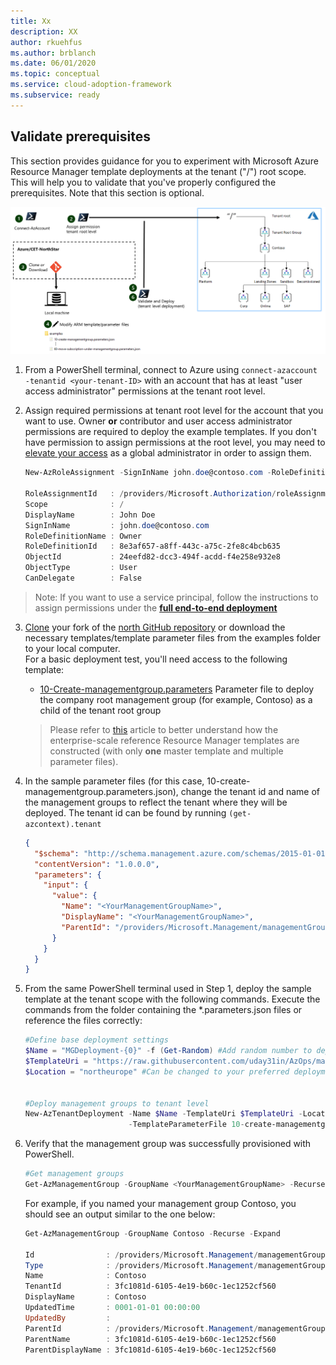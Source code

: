 ```yaml
---
title: Xx
description: XX
author: rkuehfus
ms.author: brblanch
ms.date: 06/01/2020
ms.topic: conceptual
ms.service: cloud-adoption-framework
ms.subservice: ready
---
```


## Validate prerequisites

 This section provides guidance for you to experiment with Microsoft Azure Resource Manager template deployments at the tenant ("/") root scope. This will help you to validate that you've properly configured the prerequisites. Note that this section is optional.

 ![Tenant root scope deployment](../media/tenant-level-deployment.png "Tenant root scope deployment")

1. From a PowerShell terminal, connect to Azure using `connect-azaccount -tenantid <your-tenant-ID>` with an account that has at least "user access administrator" permissions at the tenant root level.
2. Assign required permissions at tenant root level for the account that you want to use. Owner **or** contributor and user access administrator permissions are required to deploy the example templates. If you don't have permission to assign permissions at the root level, you may need to [elevate your access](https://docs.microsoft.com/azure/role-based-access-control/elevate-access-global-admin) as a global administrator in order to assign them. <br>

    ```powershell
    New-AzRoleAssignment -SignInName john.doe@contoso.com -RoleDefinitionName "Owner" -Scope "/"  

    RoleAssignmentId   : /providers/Microsoft.Authorization/roleAssignments/3b012473-78b1-4511-8e7f-f6f786bfbb02
    Scope              : /
    DisplayName        : John Doe
    SignInName         : john.doe@contoso.com
    RoleDefinitionName : Owner
    RoleDefinitionId   : 8e3af657-a8ff-443c-a75c-2fe8c4bcb635
    ObjectId           : 24eefd82-dcc3-494f-acdd-f4e258e932e8
    ObjectType         : User
    CanDelegate        : False
    ```

>Note: If you want to use a service principal, follow the instructions to assign permissions under the [**full end-to-end deployment**](./Using-Reference-Implementation.md)

3. [Clone](https://help.github.com/en/github/creating-cloning-and-archiving-repositories/cloning-a-repository) your fork of the [north GitHub repository](https://github.com/Azure/CET-NorthStar) or download the necessary templates/template parameter files from the examples folder to your local computer. <br> For a basic deployment test, you'll need access to the following template:

    - [10-Create-managementgroup.parameters](https://github.com/Azure/CET-NorthStar/blob/master/examples/10-create-managementgroup.parameters.json)
      Parameter file to deploy the company root management group (for example, Contoso) as a child of the tenant root group

     > Please refer to [this](../contribution.md#writing-arm-templates-for-contoso-implementation) article to better understand how the enterprise-scale reference Resource Manager templates are constructed (with only **one** master template and multiple parameter files).

4. In the sample parameter files (for this case, 10-create-managementgroup.parameters.json), change the tenant id and name of the management groups to reflect the tenant where they will be deployed. The tenant id can be found by running `(get-azcontext).tenant`

    ```json
    {
      "$schema": "http://schema.management.azure.com/schemas/2015-01-01/deploymentParameters.json#",
      "contentVersion": "1.0.0.0",
      "parameters": {
        "input": {
          "value": {
            "Name": "<YourManagementGroupName>",
            "DisplayName": "<YourManagementGroupName>",
            "ParentId": "/providers/Microsoft.Management/managementGroups/<TenantID>"
          }
        }
      }
    }
    ```

5. From the same PowerShell terminal used in Step 1, deploy the sample template at the tenant scope with the following commands. Execute the commands from the folder containing the *.parameters.json files or reference the files correctly:

    ```powershell
    #Define base deployment settings
    $Name = "MGDeployment-{0}" -f (Get-Random) #Add random number to deployment name
    $TemplateUri = "https://raw.githubusercontent.com/uday31in/AzOps/master/src/tenant.json"
    $Location = "northeurope" #Can be changed to your preferred deployment location


    #Deploy management groups to tenant level
    New-AzTenantDeployment -Name $Name -TemplateUri $TemplateUri -Location $location `
                           -TemplateParameterFile 10-create-managementgroup.parameters.json

    ```

6. Verify that the management group was successfully provisioned with PowerShell.

    ```powershell
    #Get management groups  
    Get-AzManagementGroup -GroupName <YourManagementGroupName> -Recurse -Expand
    ```

    For example, if you named your management group Contoso, you should see an output similar to the one below:

    ```powershell
    Get-AzManagementGroup -GroupName Contoso -Recurse -Expand

    Id                : /providers/Microsoft.Management/managementGroups/Contoso
    Type              : /providers/Microsoft.Management/managementGroups
    Name              : Contoso
    TenantId          : 3fc1081d-6105-4e19-b60c-1ec1252cf560
    DisplayName       : Contoso
    UpdatedTime       : 0001-01-01 00:00:00
    UpdatedBy         :
    ParentId          : /providers/Microsoft.Management/managementGroups/3fc1081d-6105-4e19-b60c-1ec1252cf560
    ParentName        : 3fc1081d-6105-4e19-b60c-1ec1252cf560
    ParentDisplayName : 3fc1081d-6105-4e19-b60c-1ec1252cf560
    ```
